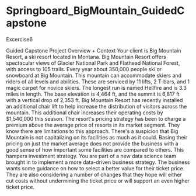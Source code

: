 # Springboard_BigMountain_GuidedCapstone
Excercise6

Guided Capstone Project Overview + Context
Your client is Big Mountain Resort, a ski resort located in Montana. Big Mountain Resort
offers spectacular views of Glacier National Park and Flathead National Forest, with
access to 105 trails. Every year about 350,000 people ski or snowboard at Big Mountain.
This mountain can accommodate skiers and riders of all levels and abilities.
These are serviced by 11 lifts, 2 T-bars, and 1 magic carpet for novice skiers. The
longest run is named Hellfire and is 3.3 miles in length. The base elevation is 4,464 ft,
and the summit is 6,817 ft with a vertical drop of 2,353 ft.
Big Mountain Resort has recently installed an additional chair lift to help increase the
distribution of visitors across the mountain. This additional chair increases their
operating costs by $1,540,000 this season.
The resort's pricing strategy has been to charge a premium above the average price of
resorts in its market segment. They know there are limitations to this approach. There's
a suspicion that Big Mountain is not capitalizing on its facilities as much as it could.
Basing their pricing on just the market average does not provide the business with a
good sense of how important some facilities are compared to others. This hampers
investment strategy. You are part of a new data science team brought in to implement a
more data-driven business strategy. The business wants some guidance on how to
select a better value for their ticket price. They are also considering a number of
changes that they hope will either cut costs without undermining the ticket price or will
support an even higher ticket price.
